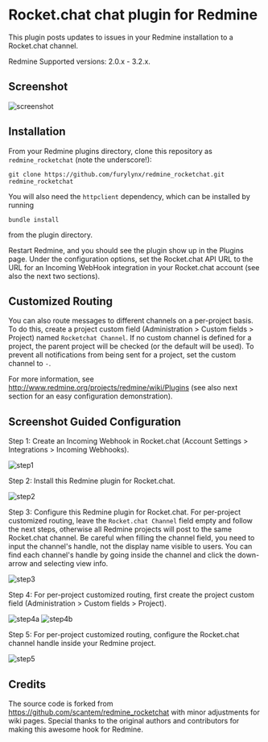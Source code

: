 # Rocket.chat chat plugin for Redmine

This plugin posts updates to issues in your Redmine installation to a Rocket.chat
channel.

Redmine Supported versions: 2.0.x - 3.2.x.

## Screenshot

![screenshot](https://raw.githubusercontent.com/furylynx/redmine_rocketchat/assets/screenshot.png)

## Installation

From your Redmine plugins directory, clone this repository as `redmine_rocketchat` (note
the underscore!):

    git clone https://github.com/furylynx/redmine_rocketchat.git redmine_rocketchat

You will also need the `httpclient` dependency, which can be installed by running

    bundle install

from the plugin directory.

Restart Redmine, and you should see the plugin show up in the Plugins page.
Under the configuration options, set the Rocket.chat API URL to the URL for an
Incoming WebHook integration in your Rocket.chat account (see also the next two sections).

## Customized Routing

You can also route messages to different channels on a per-project basis. To
do this, create a project custom field (Administration > Custom fields > Project)
named `Rocketchat Channel`. If no custom channel is defined for a project, the parent
project will be checked (or the default will be used). To prevent all notifications
from being sent for a project, set the custom channel to `-`.

For more information, see http://www.redmine.org/projects/redmine/wiki/Plugins (see also next section for an easy configuration demonstration).

## Screenshot Guided Configuration

Step 1: Create an Incoming Webhook in Rocket.chat (Account Settings > Integrations > Incoming Webhooks).

![step1](https://raw.githubusercontent.com/furylynx/redmine_rocketchat/assets/step1.png)

Step 2: Install this Redmine plugin for Rocket.chat.

![step2](https://raw.githubusercontent.com/furylynx/redmine_rocketchat/assets/step2.png)

Step 3: Configure this Redmine plugin for Rocket.chat. For per-project customized routing, leave the `Rocket.chat Channel` field empty and follow the next steps, otherwise all Redmine projects will post to the same Rocket.chat channel. Be careful when filling the channel field, you need to input the channel's handle, not the display name visible to users. You can find each channel's handle by going inside the channel and click the down-arrow and selecting view info.

![step3](https://raw.githubusercontent.com/furylynx/redmine_rocketchat/assets/step3.png)

Step 4: For per-project customized routing, first create the project custom field (Administration > Custom fields > Project).

![step4a](https://raw.githubusercontent.com/furylynx/redmine_rocketchat/assets/step4a.png)
![step4b](https://raw.githubusercontent.com/furylynx/redmine_rocketchat/assets/step4b.png)

Step 5: For per-project customized routing, configure the Rocket.chat channel handle inside your Redmine project.

![step5](https://raw.githubusercontent.com/furylynx/redmine_rocketchat/assets/step5.png)

## Credits

The source code is forked from https://github.com/scantem/redmine_rocketchat with minor adjustments for wiki pages. Special thanks to the original authors and contributors for making this awesome hook for Redmine.
